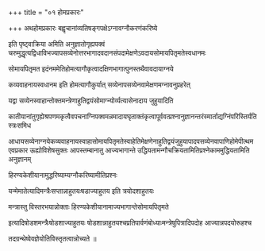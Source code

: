 +++
title = "०१ होमप्रकारः"

+++
अथहोमप्रकारः बह्वृचानांव्यतिषङ्गपक्षेऽग्नावग्नौकरणंकरिष्ये

इति पृष्ट्वाक्रिया अमिति अनुज्ञातोगृह्यपक्वं चरुमुद्धृत्यद्विधाविभज्यापसव्येनोत्तरभागादवदानसंपदामेक्षणेऽवदायसोमायपितृमतेस्वधानमः

सोमायपितृमत इदंनममेतिहोमत्यागौकृत्वादक्षिणभागात्पुनस्तथैवावदायाग्नये

कव्यवाहनायस्वधानम इति होमत्यागौकुर्यात् सव्येनापसव्येनवामेक्षणमग्नावनुप्रहरेत्

यद्वा सव्येनस्वाहान्तोक्तमन्त्रेणाहुतिद्वयंसोमाग्न्योर्व्यत्यासेनादाय जुहुयादिति

कातीयानांतुगृह्येश्रपणमकृत्वैवपचनाग्निपक्वमन्नमादायघृताक्तंकृत्वापूर्ववत्प्रश्नानुज्ञानन्तरंस्मार्ताद्यग्निंपरिस्तिर्यतिस्त्रःसमिध

आधायसव्येनाग्नयेकव्यवाहनायस्वाहासोमायपितृमतेस्वाहेतिमेक्षणेनाहुतिद्वयंजुहुयापादपसव्येनवापाणिहोमेपीत्थम एवप्रकार ऊह्योविशेषसुक्तः
आपस्तम्बानातु आज्यभागान्ते उद्धियतामन्गौचक्रियतामितिप्रश्नेकाममुद्धियतामिति अनुज्ञानम्

हिरण्यकेशीयानामुद्धरिष्याम्यग्नौकरिष्यामीतिप्रश्नः

यन्मेमातेत्यादिमन्त्रैःसप्तान्नाहुतयःषडाज्याहुतय इति त्रयोदशाहुतयः

मन्त्रास्तु विस्तरभयान्नोक्ताः हिरण्यकेशीयानामाज्यभागान्तेसोमायपितृमते

इत्यादिषोडशमन्त्रैःषोडशाज्याहुतयः षोडशान्नाहुतयश्चप्रतिपार्वणंबोध्याःमन्त्रेषुपित्रादिपदोह आज्यान्नपदयोरूहश्च

तदग्रन्थेष्वेवज्ञेयोतिविस्तृतत्वान्नोच्यते ॥
